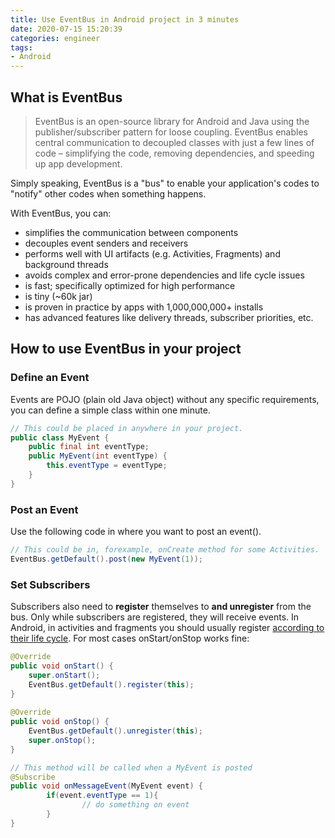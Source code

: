 ```yaml
---
title: Use EventBus in Android project in 3 minutes
date: 2020-07-15 15:20:39
categories: engineer
tags:
- Android
---
```


## What is EventBus

> EventBus is an open-source library for Android and Java using the publisher/subscriber pattern for loose coupling. EventBus enables central communication to decoupled classes with just a few lines of code – simplifying the code, removing dependencies, and speeding up app development.

Simply speaking, EventBus is a "bus" to enable your application's codes to "notify" other codes when something happens.

With EventBus, you can:

* simplifies the communication between components
* decouples event senders and receivers
* performs well with UI artifacts (e.g. Activities, Fragments) and background threads
* avoids complex and error-prone dependencies and life cycle issues
* is fast; specifically optimized for high performance
* is tiny (~60k jar)
* is proven in practice by apps with 1,000,000,000+ installs
* has advanced features like delivery threads, subscriber priorities, etc.

## How to use EventBus in your project

### Define an Event

Events are POJO (plain old Java object) without any specific requirements, you can define a simple class within one minute.

```java
// This could be placed in anywhere in your project.
public class MyEvent {
    public final int eventType;
    public MyEvent(int eventType) {
        this.eventType = eventType;
    }
}
```

### Post an Event

Use the following code in where you want to post an event().

```java
// This could be in, forexample, onCreate method for some Activities.
EventBus.getDefault().post(new MyEvent(1));
```

### Set Subscribers

Subscribers also need to **register** themselves to **and unregister** from the bus. Only while subscribers are registered, they will receive events. In Android, in activities and fragments you should usually register [according to their life cycle](https://developer.android.com/guide/components/activities/activity-lifecycle.html). For most cases onStart/onStop works fine:

```java
@Override
public void onStart() {
    super.onStart();
    EventBus.getDefault().register(this);
}
 
@Override
public void onStop() {
    EventBus.getDefault().unregister(this);
    super.onStop();
}

// This method will be called when a MyEvent is posted
@Subscribe
public void onMessageEvent(MyEvent event) {
		if(event.eventType == 1){
				// do something on event
		}
}
```

